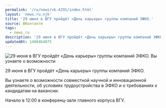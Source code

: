 ```yaml
---
permalink: '/ru/news/vk-4291/index.html'
layout: 'news.ru.njk'
title: '29 июня в ВГУ пройдёт «День карьеры» группы компаний ЭФКО.'
source: ВКонтакте
tags:
  - news_ru
description: '29 июня в ВГУ пройдёт «День карьеры» группы компаний ЭФКО.'
updatedAt: 1498464075
---
```

![29 июня в ВГУ пройдёт «День карьеры» группы компаний ЭФКО. Вы узнаете о возможности](https://sun9-33.userapi.com/impf/c837538/v837538481/608fc/obl-g1KHNEM.jpg?size=1020x581&quality=96&proxy=1&sign=46a8da6b8948c8a1a3089f5e14a97bf9&c_uniq_tag=kOYxN-sgTHmECkolQ6YVZwcKyUVwuwwNcqVAPIPCiQ4&type=album)

29 июня в ВГУ пройдёт «День карьеры» группы компаний ЭФКО.

Вы узнаете о возможности совместной научной и инновационной деятельности, об условиях трудоустройства в ЭФКО и о требованиях к кандидатам на вакансии.

Начало в 12:00 в конференц-зале главного корпуса ВГУ.
